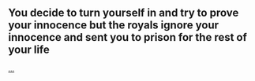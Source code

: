 ## You decide to turn yourself in and try to prove your innocence but the royals ignore your innocence and sent you to prison for the rest of your life

  [...]()